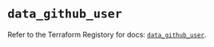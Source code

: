# `data_github_user`

Refer to the Terraform Registory for docs: [`data_github_user`](https://www.terraform.io/docs/providers/github/d/user).
